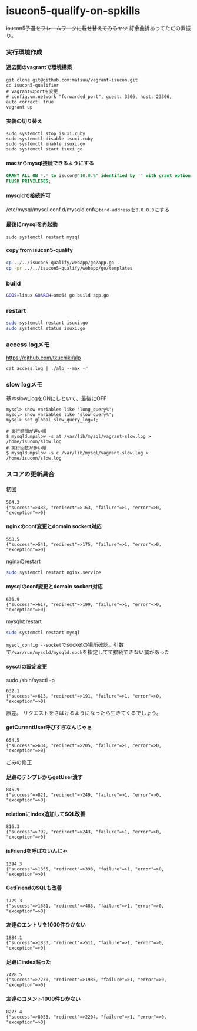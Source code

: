 # isucon5-qualify-on-spkills
~~isucon5予選をフレームワークに載せ替えてみるヤツ~~
紆余曲折あってただの素振り。

### 実行環境作成

#### 過去問のvagrantで環境構築
```
git clone git@github.com:matsuu/vagrant-isucon.git
cd isucon5-qualifier
# vagrantのportを変更
# config.vm.network "forwarded_port", guest: 3306, host: 23306, auto_correct: true
vagrant up
```

#### 実装の切り替え
```
sudo systemctl stop isuxi.ruby
sudo systemctl disable isuxi.ruby
sudo systemctl enable isuxi.go
sudo systemctl start isuxi.go
```

#### macからmysql接続できるようにする
```sql
GRANT ALL ON *.* to isucon@"10.0.%" identified by '' with grant option;
FLUSH PRIVILEGES;
```

#### mysqldで接続許可
/etc/mysql/mysql.conf.d/mysqld.cnfの`bind-address`を`0.0.0.0`にする

#### 最後にmysqlを再起動
```
sudo systemctl restart mysql
```

#### copy from isucon5-qualify
```sh
cp ../../isucon5-qualify/webapp/go/app.go .
cp -pr ../../isucon5-qualify/webapp/go/templates
```

### build
```sh
GOOS=linux GOARCH=amd64 go build app.go
```

### restart
```sh
sudo systemctl restart isuxi.go
sudo systemctl status isuxi.go
```

### access logメモ
https://github.com/tkuchiki/alp
```
cat access.log | ./alp --max -r
```

### slow logメモ
基本slow_logをONにしといて、最後にOFF
```
mysql> show variables like 'long_query%';
mysql> show variables like 'slow_query%';
mysql> set global slow_query_log=1;

# 実行時間が遅い順
$ mysqldumpslow -s at /var/lib/mysql/vagrant-slow.log > /home/isucon/slow.log
# 実行回数が多い順
$ mysqldumpslow -s c /var/lib/mysql/vagrant-slow.log > /home/isucon/slow.log
```

### スコアの更新具合
#### 初回
```
504.3
{"success"=>488, "redirect"=>163, "failure"=>1, "error"=>0, "exception"=>0}
```

#### nginxのconf変更とdomain sockert対応
```
558.5
{"success"=>541, "redirect"=>175, "failure"=>1, "error"=>0, "exception"=>0}
```

nginxのrestart
```sh
sudo systemctl restart nginx.service
```

#### mysqlのconf変更とdomain sockert対応
```
636.9
{"success"=>617, "redirect"=>199, "failure"=>1, "error"=>0, "exception"=>0}
```

mysqlのrestart
```sh
sudo systemctl restart mysql
```

`mysql_config --socket`でsocketの場所確認。引数で`/var/run/mysqld/mysqld.sock`を指定してて接続できない罠があった

#### sysctlの設定変更
sudo /sbin/sysctl -p
```
632.1
{"success"=>613, "redirect"=>191, "failure"=>1, "error"=>0, "exception"=>0}
```
誤差。
リクエストをさばけるようになったら生きてくるでしょう。

#### getCurrentUser呼びすぎなんじゃぁ
```
654.5
{"success"=>634, "redirect"=>205, "failure"=>1, "error"=>0, "exception"=>0}
```
ごみの修正

#### 足跡のテンプレからgetUser潰す
```
845.9
{"success"=>821, "redirect"=>249, "failure"=>1, "error"=>0, "exception"=>0}
```

#### relationにindex追加してSQL改善
```
816.3
{"success"=>792, "redirect"=>243, "failure"=>1, "error"=>0, "exception"=>0}
```

#### isFriendを呼ばないんじゃ
```
1394.3
{"success"=>1355, "redirect"=>393, "failure"=>1, "error"=>0, "exception"=>0}
```

#### GetFriendのSQLも改善
```
1729.3
{"success"=>1681, "redirect"=>483, "failure"=>1, "error"=>0, "exception"=>0}
```

#### 友達のエントリを1000件ひかない
```
1884.1
{"success"=>1833, "redirect"=>511, "failure"=>1, "error"=>0, "exception"=>0}
```

#### 足跡にindex貼った
```
7428.5
{"success"=>7230, "redirect"=>1985, "failure"=>1, "error"=>0, "exception"=>0}
```

#### 友達のコメント1000件ひかない
```
8273.4
{"success"=>8053, "redirect"=>2204, "failure"=>1, "error"=>0, "exception"=>0}
```

